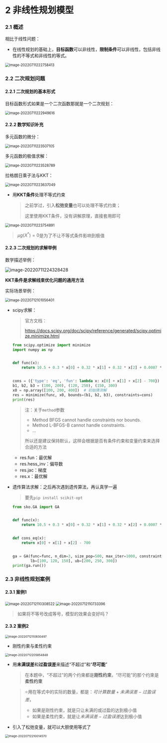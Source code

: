 # 2 非线性规划模型

### 2.1 概述

相比于线性问题：

- 在线性规划的基础上，**目标函数**可以非线性，**限制条件**可以非线性，包括非线性的不等式和非线性的等式。

<img src="%E9%9D%9E%E7%BA%BF%E6%80%A7%E8%A7%84%E5%88%92%E6%A8%A1%E5%9E%8B.assets/image-20220711222758413.png" alt="image-20220711222758413" style="zoom:80%;" />

### 2.2 二次规划问题

#### 2.2.1 二次规划的基本形式

目标函数形式如果是一个二次函数那就是一个二次规划：

<img src="%E9%9D%9E%E7%BA%BF%E6%80%A7%E8%A7%84%E5%88%92%E6%A8%A1%E5%9E%8B.assets/image-20220711222949616.png" alt="image-20220711222949616" style="zoom:80%;" />

#### 2.2.2 数学知识补充

多元函数的微分：

<img src="%E9%9D%9E%E7%BA%BF%E6%80%A7%E8%A7%84%E5%88%92%E6%A8%A1%E5%9E%8B.assets/image-20220711223507105.png" alt="image-20220711223507105" style="zoom:80%;" />

多元函数的极值求解：

<img src="%E9%9D%9E%E7%BA%BF%E6%80%A7%E8%A7%84%E5%88%92%E6%A8%A1%E5%9E%8B.assets/image-20220711223528789.png" alt="image-20220711223528789" style="zoom:80%;" />

拉格朗日乘子法与KKT：

<img src="%E9%9D%9E%E7%BA%BF%E6%80%A7%E8%A7%84%E5%88%92%E6%A8%A1%E5%9E%8B.assets/image-20220711223637049.png" alt="image-20220711223637049" style="zoom:80%;" />

- 用**KKT条件**处理不等式约束

  > 之前学过，引入**松弛变量**也可以处理不等式约束；
  >
  > 这里使用KKT条件，没有讲解原理，直接套用即可

<img src="%E9%9D%9E%E7%BA%BF%E6%80%A7%E8%A7%84%E5%88%92%E6%A8%A1%E5%9E%8B.assets/image-20220711223754891.png" alt="image-20220711223754891" style="zoom:80%;" />

> $\mu g(X^*)=0$是为了不让不等式条件影响到极值

#### 2.2.3 二次规划的求解举例

数学描述举例：

![image-20220711224328428](%E9%9D%9E%E7%BA%BF%E6%80%A7%E8%A7%84%E5%88%92%E6%A8%A1%E5%9E%8B.assets/image-20220711224328428.png)

**KKT条件是求解线束优化问题的通用方法**

实际场景举例：

<img src="%E9%9D%9E%E7%BA%BF%E6%80%A7%E8%A7%84%E5%88%92%E6%A8%A1%E5%9E%8B.assets/image-20220712101056401.png" alt="image-20220712101056401" style="zoom:80%;" />

- scipy求解：

  > 官方文档：
  >
  > https://docs.scipy.org/doc/scipy/reference/generated/scipy.optimize.minimize.html

  ```python
  from scipy.optimize import minimize
  import numpy as np
  
  
  def func(x):
      return 10.5 + 0.3 * x[0] + 0.32 * x[1] + 0.32 * x[2] + 0.0007 * x[0] ** 2 + 0.0004 * x[1] ** 2 + 0.00045 * x[2] ** 2
  
  
  cons = ({'type': 'eq', 'fun': lambda x: x[0] + x[1] + x[2] - 700})
  b1, b2, b3 = (100, 200), (120, 250), (150, 300)
  x0 = np.array([100, 200, 400])  # 初始猜测解
  res = minimize(func, x0, bounds=(b1, b2, b3), constraints=cons)
  print(res)
  ```

  > 注：关于`method`参数
  >
  > - Method BFGS cannot handle constraints nor bounds.
  > - Method L-BFGS-B cannot handle constraints.
  > - ...
  >
  > 所以还是建议保持默认，这样会根据是否有条件约束和变量约束来选择合适的方法

  - res.fun：最优解
  - res.hess_inv：偏导数
  - res.jac：梯度
  - res.x：最优解

- 遗传算法求解：之后再次遇到遗传算法，再认真学一遍

  > 要先`pip install scikit-opt`

  ```python
  from sko.GA import GA
  
  
  def func(x):
      return 10.5 + 0.3 * x[0] + 0.32 * x[1] + 0.32 * x[2] + 0.0007 * x[0] ** 2 + 0.0004 * x[1] ** 2 + 0.00045 * x[2] ** 2
  
  
  def cons_eq(x):
      return x[0] + x[1] + x[2] - 700
  
  
  ga = GA(func=func, n_dim=3, size_pop=500, max_iter=1000, constraint_eq=(cons_eq,),
          lb=[100, 120, 150], ub=[200, 250, 300])
  print(ga.run())
  ```


### 2.3 非线性规划案例

#### 2.3.1 案例1

<img src="%E9%9D%9E%E7%BA%BF%E6%80%A7%E8%A7%84%E5%88%92%E6%A8%A1%E5%9E%8B.assets/image-20220712110308522.png" alt="image-20220712110308522" style="zoom:80%;" />

<img src="%E9%9D%9E%E7%BA%BF%E6%80%A7%E8%A7%84%E5%88%92%E6%A8%A1%E5%9E%8B.assets/image-20220712110733396.png" alt="image-20220712110733396" style="zoom:80%;" />

> 如果将不等号改成等号，模型的效果会变好吗？

#### 2.3.2 案例2

<img src="%E9%9D%9E%E7%BA%BF%E6%80%A7%E8%A7%84%E5%88%92%E6%A8%A1%E5%9E%8B.assets/image-20220712110830497.png" alt="image-20220712110830497" style="zoom:67%;" />

- 刚性约束与柔性约束

<img src="%E9%9D%9E%E7%BA%BF%E6%80%A7%E8%A7%84%E5%88%92%E6%A8%A1%E5%9E%8B.assets/image-20220712205854848.png" alt="image-20220712205854848" style="zoom:67%;" />

- 用**未满误差**和**过盈误差**来描述“不超过”和“**尽可能**”

  > 在本题中，“不超过”的两个约束都是**刚性约束**，“尽可能”的那个约束是**柔性约束**

  > :star:用在等式中的实际的数量，都是：$可计算数量+未满误差-过盈误差$，
  >
  > - 如果是刚性约束，就是只让未满的或过盈的达到极小值
  > - 如果是柔性约束，就是让$未满误差-过盈误差$达到极小值

- 引入了松弛变量，就可以大胆使用等式了

<img src="%E5%87%BD%E6%95%B0%E6%9E%81%E5%80%BC%E4%B8%8E%E8%A7%84%E5%88%92%E6%A8%A1%E5%9E%8B.assets/image-20220712210014570.png" alt="image-20220712210014570" style="zoom:67%;" />